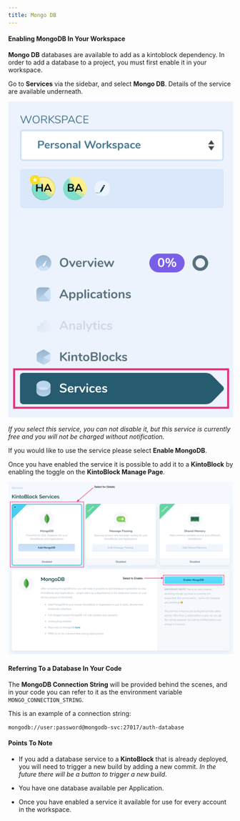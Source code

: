 ```yaml
---
title: Mongo DB
---
```


#### Enabling MongoDB In Your Workspace

**Mongo DB** databases are available to add as a kintoblock dependency. In order to add a database to a project, you must first enable it in your workspace.

Go to **Services** via the sidebar, and select **Mongo DB**. Details of the service are available underneath.

![Screenshot - Docs - Examples](/docs/assets/services_sidebar_screenshot.png)

_If you select this service, you can not disable it, but this service is currently free and you will not be charged without notification._

If you would like to use the service please select **Enable MongoDB**.

Once you have enabled the service it is possible to add it to a **KintoBlock** by enabling the toggle on the **KintoBlock Manage Page**.

![Screenshot - Docs - Examples](/docs/assets/kintoblock_services_screenshot.png)

#### Referring To a Database In Your Code

The **MongoDB Connection String** will be provided behind the scenes, and in your code you can refer to it as the environment variable `MONGO_CONNECTION_STRING`.

This is an example of a connection string:

```
mongodb://user:password@mongodb-svc:27017/auth-database
```

#### Points To Note

* If you add a database service to a **KintoBlock** that is already deployed, you will need to trigger a new build by adding a new commit. _In the future there will be a button to trigger a new build_.

* You have one database available per Application.

* Once you have enabled a service it available for use for every account in the workspace.
